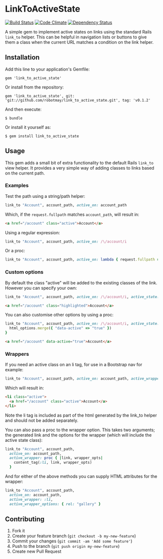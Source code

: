 # LinkToActiveState

[![Build Status](https://travis-ci.org/robotmay/link_to_active_state.png?branch=master)](https://travis-ci.org/robotmay/link_to_active_state) [![Code Climate](https://codeclimate.com/badge.png)](https://codeclimate.com/github/robotmay/link_to_active_state) [![Dependency Status](https://gemnasium.com/robotmay/link_to_active_state.png)](https://gemnasium.com/robotmay/link_to_active_state)

A simple gem to implement active states on links using the standard Rails `link_to` helper. 
This can be helpful in navigation lists or buttons to give them a class when the current URL matches a condition on the link helper.

## Installation

Add this line to your application's Gemfile:

    gem 'link_to_active_state'

Or install from the repository:

    gem 'link_to_active_state', git: 'git://github.com/robotmay/link_to_active_state.git', tag: 'v0.1.2'

And then execute:

    $ bundle

Or install it yourself as:

    $ gem install link_to_active_state

## Usage

This gem adds a small bit of extra functionality to the default Rails `link_to` view helper. It provides a very simple way of adding classes to links based on the current path.

### Examples

Test the path using a string/path helper:
```ruby
link_to "Account", account_path, active_on: account_path
```

Which, if the `request.fullpath` matches `account_path`, will result in:
```html
<a href="/account" class="active">Account</a>
```

Using a regular expression:
```ruby
link_to "Account", account_path, active_on: /\/account/i
```

Or a proc:
```ruby
link_to "Account", account_path, active_on: lambda { request.fullpath == account_path }
```

### Custom options

By default the class "active" will be added to the existing classes of the link. However you can specify your own:

```ruby
link_to "Account", account_path, active_on: /\/account/i, active_state: "highlighted"
```

```html
<a href="/account" class="highlighted">Account</a>
```

You can also customise other options by using a proc:
```ruby
link_to "Account", account_path, active_on: /\/account/i, active_state: lambda { |html_options|
  html_options.merge({ "data-active" => "true" })
}
```

```html
<a href="/account" data-active="true">Account</a>
```

### Wrappers

If you need an active class on an li tag, for use in a Bootstrap nav for example:
```ruby
link_to "Account", account_path, active_on: account_path, active_wrapper: :li
```

Which will result in:
```html
<li class="active">
  <a href="/account" class="active">Account</a>
</li>
```

Note the li tag is included as part of the html generated by the link_to helper and should not be added separately.

You can also pass a proc to the wrapper option. This takes two arguments; the generated link and the options for the wrapper (which will include the active state class):
```ruby
link_to "Account", account_path, 
  active_on: account_path,
  active_wrapper: proc { |link, wrapper_opts|
    content_tag(:li, link, wrapper_opts)
  }
```

And for either of the above methods you can supply HTML attributes for the wrapper:
```ruby
link_to "Account", account_path,
  active_on: account_path,
  active_wrapper: :li,
  active_wrapper_options: { rel: "gallery" }
```

## Contributing

1. Fork it
2. Create your feature branch (`git checkout -b my-new-feature`)
3. Commit your changes (`git commit -am 'Add some feature'`)
4. Push to the branch (`git push origin my-new-feature`)
5. Create new Pull Request
